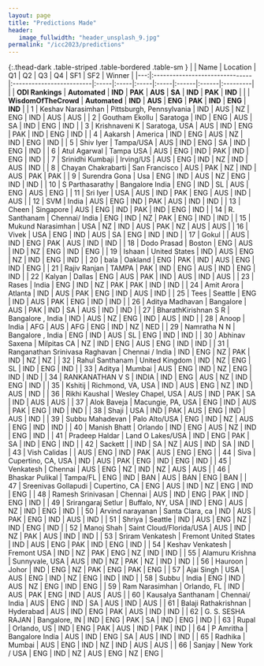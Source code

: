 ```yaml
---
layout: page
title: "Predictions Made"
header:
   image_fullwidth: "header_unsplash_9.jpg"
permalink: "/icc2023/predictions"
---
```


{:.thead-dark .table-striped .table-bordered .table-sm }
|    | Name                           | Location                 | Q1   | Q2   | Q3   | Q4   | SF1   | SF2   | Winner   |
|---:|:-------------------------------|:-------------------------|:-----|:-----|:-----|:-----|:------|:------|:---------|
|  | **ODI Rankings**                   | **Automated**                | **IND**  | **PAK**  | **AUS**  | **SA**   | **IND**   | **PAK**   | **IND**   |
|  | **WisdomOfTheCrowd**               | **Automated**                | **IND**  | **AUS**  | **ENG**  | **PAK**  | **IND**   | **ENG**   | **IND**      |
|  1 | Keshav Narasimhan              | Pittsburgh, Pennsylvania | IND  | AUS  | NZ   | ENG  | IND   | AUS   | AUS      |
|  2 | Goutham Ekollu                 | Saratoga                 | IND  | ENG  | AUS  | SA   | IND   | ENG   | IND      |
|  3 | Krishnaveni K                  | Saratoga, USA            | AUS  | IND  | ENG  | PAK  | IND   | ENG   | IND      |
|  4 | Aakarsh                        | America                  | IND  | ENG  | AUS  | NZ   | IND   | ENG   | IND      |
|  5 | Shiv Iyer                      | Tampa/USA                | AUS  | IND  | ENG  | SA   | IND   | ENG   | IND      |
|  6 | Atul Agarwal                   | Tampa USA                | AUS  | ENG  | IND  | PAK  | IND   | ENG   | IND      |
|  7 | Srinidhi Kumbaji               | Irving/US                | AUS  | ENG  | IND  | NZ   | IND   | AUS   | IND      |
|  8 | Chayan Chakrabarti             | San Francisco            | AUS  | PAK  | NZ   | IND  | AUS   | PAK   | PAK      |
|  9 | Surendra Gona                  | Usa                      | ENG  | IND  | AUS  | NZ   | ENG   | IND   | IND      |
| 10 | S Parthasarathy                | Bangalore India          | ENG  | IND  | SL   | AUS  | ENG   | AUS   | ENG      |
| 11 | Sri Iyer                       | USA                      | AUS  | IND  | PAK  | ENG  | AUS   | IND   | AUS      |
| 12 | SVM                            | India                    | AUS  | ENG  | IND  | PAK  | AUS   | IND   | IND      |
| 13 | Cheen                          | Singapore                | AUS  | ENG  | IND  | PAK  | IND   | ENG   | IND      |
| 14 | R. Santhanam                   | Chennai/ India           | ENG  | IND  | NZ   | PAK  | ENG   | IND   | IND      |
| 15 | Mukund Narasimhan              | USA                      | NZ   | IND  | AUS  | PAK  | NZ    | AUS   | AUS      |
| 16 | Vivek                          | USA                      | ENG  | IND  | AUS  | SA   | ENG   | IND   | IND      |
| 17 | Gokul                          |                          | AUS  | IND  | ENG  | PAK  | AUS   | IND   | IND      |
| 18 | Dodo Prasad                    | Boston                   | ENG  | AUS  | IND  | NZ   | ENG   | IND   | ENG      |
| 19 | Ishaan                         | United States            | IND  | AUS  | ENG  | NZ   | IND   | ENG   | IND      |
| 20 | bala                           | Oakland                  | ENG  | PAK  | IND  | AUS  | ENG   | IND   | ENG      |
| 21 | Rajiv Ranjan                   | TAMPA                    | PAK  | IND  | ENG  | AUS  | IND   | ENG   | IND      |
| 22 | Kalyan                         | Dallas                   | ENG  | AUS  | PAK  | IND  | AUS   | IND   | AUS      |
| 23 | Rases                          | India                    | ENG  | IND  | NZ   | PAK  | PAK   | IND   | IND      |
| 24 | Amit Arora                     | Atlanta                  | IND  | AUS  | PAK  | ENG  | IND   | AUS   | IND      |
| 25 | Tees                           | Seattle                  | ENG  | IND  | AUS  | PAK  | ENG   | IND   | IND      |
| 26 | Aditya Madhavan                | Bangalore                | AUS  | PAK  | IND  | SA   | AUS   | IND   | IND      |
| 27 | BharathKirishnan S R           | Bangalore , India        | IND  | AUS  | NZ   | ENG  | IND   | AUS   | IND      |
| 28 | Anoop                          | India                    | AFG  | AUS  | AFG  | ENG  | IND   | NZ    | NED      |
| 29 | Namratha N N                   | Bangalore , India        | ENG  | IND  | AUS  | SL   | ENG   | IND   | IND      |
| 30 | Abhinav Saxena                 | Milpitas CA              | NZ   | IND  | ENG  | AUS  | ENG   | IND   | IND      |
| 31 | Ranganathan Srinivasa Raghavan | Chennai / India          | IND  | ENG  | NZ   | PAK  | IND   | NZ    | NZ       |
| 32 | Rahul Santhanam                | United Kingdom           | IND  | NZ   | ENG  | SL   | IND   | ENG   | IND      |
| 33 | Aditya                         | Mumbai                   | AUS  | ENG  | IND  | NZ   | ENG   | IND   | IND      |
| 34 | RANKANATHAN V S                | INDIA                    | IND  | ENG  | AUS  | NZ   | IND   | ENG   | IND      |
| 35 | Kshitij                        | Richmond, VA, USA        | IND  | AUS  | ENG  | NZ   | IND   | AUS   | IND      |
| 36 | Rikhi Kaushal                  | Wesley Chapel, USA       | AUS  | IND  | PAK  | SA   | IND    | AUS   | AUS      |
| 37 | Alok Baveja                    | Macungie, PA, USA        | ENG  | IND  | AUS  | PAK  | ENG   | IND   | IND      |
| 38 | Shaji                          | USA                      | IND  | PAK  | AUS  | ENG  | IND   | AUS   | IND      |
| 39 | Subbu Mahadevan                | Palo Alto/USA            | ENG  | IND  | NZ   | AUS  | ENG   | IND   | IND      |
| 40 | Manish Bhatt                   | Orlando                  | IND  | ENG  | AUS  | NZ   | IND   | ENG   | IND      |
| 41 | Pradeep Haldar                 | Land O Lakes/USA         | IND  | ENG  | PAK  | SA   | IND   | ENG   | IND      |
| 42 | Sackett                        |                          | IND  | SA   | NZ   | AUS  | IND   | SA    | IND      |
| 43 | Vish Calidas                   |                          | AUS  | ENG  | IND  | PAK  | AUS   | ENG   | ENG      |
| 44 | Siva                           | Cupertino, CA, USA       | IND  | AUS  | PAK  | ENG  | IND   | ENG   | IND      |
| 45 | Venkatesh                      | Chennai                  | AUS  | ENG  | NZ   | IND  | NZ    | AUS   | AUS      |
| 46 | Bhaskar Pulikal                | Tampa/FL                 | ENG  | IND  | BAN  | AUS  | BAN   | ENG   | BAN      |
| 47 | Sreenivas Gollapudi            | Cupertino, CA            | ENG  | AUS  | IND  | NZ   | ENG   | IND   | ENG      |
| 48 | Ramesh Srinivasan              | Chennai                  | AUS  | IND  | ENG  | PAK  | IND   | ENG   | IND      |
| 49 | Srirangaraj Setlur             | Buffalo, NY, USA         | IND  | ENG  | AUS  | NZ   | IND   | ENG   | IND      |
| 50 | Arvind narayanan               | Santa Clara, ca          | IND  | AUS  | PAK  | ENG  | IND   | AUS   | IND      |
| 51 | Shriya                         | Seattle                  | IND  | AUS  | ENG  | NZ   | IND   | ENG   | IND      |
| 52 | Manoj  Shah                    | Saint Cloud/Florida/USA  | AUS  | IND  | NZ   | PAK  | AUS   | IND   | IND      |
| 53 | Sriram Venkatesh               | Fremont United States    | IND  | AUS  | ENG  | PAK  | IND   | ENG   | IND      |
| 54 | Keshav Venkatesh               | Fremont USA              | IND  | NZ   | PAK  | ENG  | NZ    | IND   | IND      |
| 55 | Alamuru Krishna                | Sunnyvale, USA           | AUS  | IND  | NZ   | PAK  | NZ    | IND   | IND      |
| 56 | Hauroon                        | Johor                    | IND  | ENG  | NZ   | PAK  | ENG   | PAK   | ENG      |
| 57 | Ajai Singh                     | USA                      | AUS  | ENG  | IND  | NZ   | ENG   | IND   | IND      |
| 58 | Subbu                          | India                    | ENG  | IND  | AUS  | NZ   | ENG   | IND   | ENG      |
| 59 | Ram Narasimhan                 | Orlando, FL              | IND  | AUS  | PAK  | ENG  | IND   | AUS   | AUS      |
| 60 | Kausalya Santhanam             | Chennai/ India           | AUS  | ENG  | IND  | SA   | AUS   | IND   | AUS      |
| 61 | Balaji Rathakrishnan           | Hyderabad                | AUS  | IND  | ENG  | PAK  | AUS   | IND   | IND      |
| 62 | G. S. SESHA RAJAN              | Bangalore, IN            | IND  | ENG  | PAK  | SA   | IND   | ENG   | IND      |
| 63 | Rupal                          | Orlando, US              | IND  | ENG  | PAK  | AUS  | IND   | PAK   | IND      |
| 64 | P Amritha                      | Bangalore India          | AUS  | IND  | ENG  | SA   | AUS   | IND   | IND      |
| 65 | Radhika                        | Mumbai                   | AUS  | ENG  | IND  | NZ   | IND   | AUS   | AUS      |
| 66 | Sanjay                         | New York / USA           | ENG  | IND  | NZ   | AUS  | ENG   | NZ    | ENG      |
